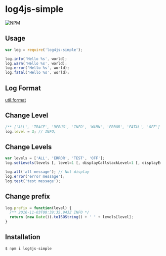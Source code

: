 # log4js-simple

[![NPM](https://nodei.co/npm/log4js-simple.png?downloads=true)](https://nodei.co/npm/log4js-simple/)

## Usage 
```js
var log = require('log4js-simple');

log.info('Hello %s', world);
log.warn('Hello %s', world);
log.error('Hello %s', world);
log.fatal('Hello %s', world);
```

## Log Format
[util.format](https://nodejs.org/api/util.html#util_util_format_format_args)

## Change Level
```js
/** ['ALL', 'TRACE', 'DEBUG', 'INFO', 'WARN', 'ERROR', 'FATAL', 'OFF'] */
log.level = 3; // INFO;
```

## Change Levels
```js
var levels = ['ALL', 'ERROR', 'TEST', 'OFF'];
log.setLevels(levels [, level=1 [, displayCallstackLevel=1 [, displayErrorLevel=1]);

log.all('all message'); // Not display
log.error('error message');
log.test('test message');
```

## Change prefix
```js
log.prefix = function(level) {
  /** 2016-11-03T08:39:35.943Z INFO */
  return (new Date()).toISOString() + ' ' + levels[level];
}
```

## Installation
```js
$ npm i log4js-simple
```
